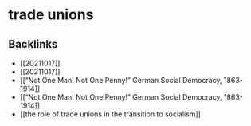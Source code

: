 # trade unions



## Backlinks

-   [[20211017]]
-   [[20211017]]
-   [[&ldquo;Not One Man! Not One Penny!&rdquo; German Social Democracy, 1863-1914]]
-   [[&ldquo;Not One Man! Not One Penny!&rdquo; German Social Democracy, 1863-1914]]
-   [[the role of trade unions in the transition to socialism]]
